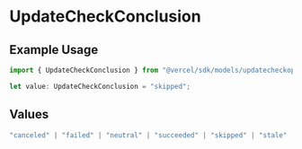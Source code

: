 # UpdateCheckConclusion

## Example Usage

```typescript
import { UpdateCheckConclusion } from "@vercel/sdk/models/updatecheckop.js";

let value: UpdateCheckConclusion = "skipped";
```

## Values

```typescript
"canceled" | "failed" | "neutral" | "succeeded" | "skipped" | "stale"
```